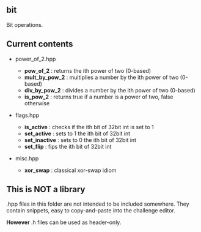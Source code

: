 ## bit
Bit operations.

## Current contents

* power_of_2.hpp
  * __pow_of_2__ : returns the ith power of two (0-based)
  * __mult_by_pow_2__ : multiplies a number by the ith power of two (0-based)
  * __div_by_pow_2__ : divides a number by the ith power of two (0-based)
  * __is_pow_2__ : returns true if a number is a power of two, false otherwise
  
* flags.hpp
  * __is_active__ : checks if the ith bit of 32bit int is set to 1
  * __set_active__ : sets to 1 the ith bit of 32bit int
  * __set_inactive__ : sets to 0 the ith bit of 32bit int
  * __set_flip__ : fips the ith bit of 32bit int
  
* misc.hpp
  * __xor_swap__ : classical xor-swap idiom

## This is NOT a library
.hpp files in this folder are not intended to be included somewhere. They contain snippets, easy to copy-and-paste into the challenge editor.

__However__ .h files can be used as header-only.
